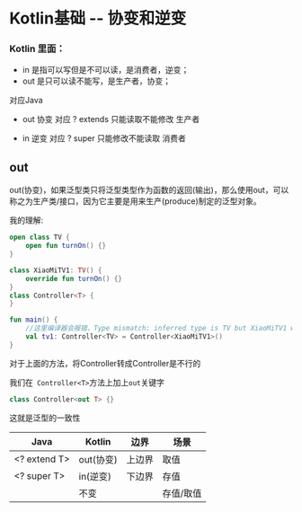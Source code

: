 

# Kotlin基础 -- 协变和逆变

### Kotlin 里面：

* in   是指可以写但是不可以读，是消费者，逆变；
* out  是只可以读不能写，是生产者，协变；

对应Java

* out 协变 对应 ? extends 只能读取不能修改 生产者

* in  逆变 对应 ? super   只能修改不能读取 消费者

## out

out(协变)，如果泛型类只将泛型类型作为函数的返回(输出)，那么使用out，可以称之为生产类/接口，因为它主要是用来生产(produce)制定的泛型对象。



我的理解:

```kotlin
open class TV {
    open fun turnOn() {}
}

class XiaoMiTV1: TV() {
    override fun turnOn() {}
}
class Controller<T> {
}
```

```kotlin
fun main() {	
    //这里编译器会报错，Type mismatch: inferred type is TV but XiaoMiTV1 was expected
    val tv1: Controller<TV> = Controller<XiaoMiTV1>()
}
```

对于上面的方法，将Controller<XiaoMiTv1>转成Controller<TV>是不行的

我们在` Controller<T>`方法上加上`out`关键字

```kotlin
class Controller<out T> {}
```

这就是泛型的一致性

| Java         | Kotlin    | 边界   | 场景      |
| ------------ | --------- | ------ | --------- |
| <? extend T> | out(协变) | 上边界 | 取值      |
| <? super T>  | in(逆变)  | 下边界 | 存值      |
| <T>          | <T> 不变  |        | 存值/取值 |

